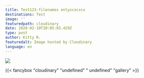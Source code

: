 ```yaml
---
title: Test123-filenames onlyscxcxcx
destinations: Test
image: ''
featuredpath: cloudinary
date: 2020-02-10T20:05:03.429Z
type: post
author: Kitty R.
featuredalt: Image hosted by Cloudinary
language: en
---
```

![](DSCF7523_jwqlsn.jpg)

{{< fancybox "cloudinary" "undefined" " undefined" "gallery" >}}
